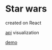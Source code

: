 # Star wars

created on React

[api](https://swapi.dev/) visualization

[demo](https://inconsumable1812.github.io/star-wars-react/)
